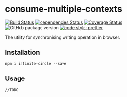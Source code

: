 # consume-multiple-contexts

[![Build Status](https://travis-ci.org/mjancarik/infinite-circle.svg?branch=master)](https://travis-ci.org/mjancarik/infinite-circle) [![dependencies Status](https://david-dm.org/mjancarik/infinite-circle/status.svg)](https://david-dm.org/mjancarik/infinite-circle)
[![Coverage Status](https://coveralls.io/repos/github/mjancarik/infinite-circle/badge.svg?branch=master)](https://coveralls.io/github/mjancarik/infinite-circle?branch=master)
![GitHub package version](https://img.shields.io/github/package-json/v/mjancarik/infinite-circle.svg)
[![code style: prettier](https://img.shields.io/badge/code_style-prettier-ff69b4.svg?style=flat-square)](https://github.com/prettier/prettier)

The utility for synchronising writing operation in browser.

## Installation

```
npm i infinite-circle --save
```

## Usage

```
//TODO
```
